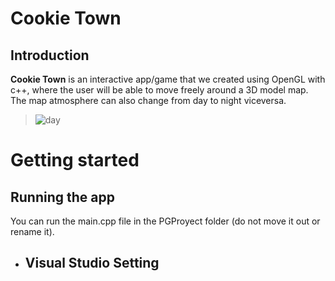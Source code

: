 # Cookie Town

## Introduction

**Cookie Town**  is an interactive app/game that we created using OpenGL with c++, where the user will be able to
move freely around a 3D model map. The map atmosphere can also change from day to night viceversa.

> ![day](https://imgur.com/a/SpErPAo)

# Getting started

## Running the app

You can run the main.cpp file in the PGProyect folder (do not move it out or rename it).

- ## Visual Studio Setting

